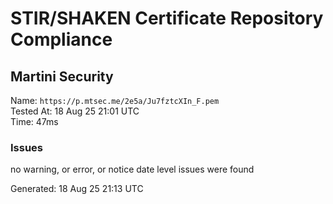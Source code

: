 # STIR/SHAKEN Certificate Repository Compliance

## Martini Security

Name: `https://p.mtsec.me/2e5a/Ju7fztcXIn_F.pem`\
Tested At: 18 Aug 25 21:01 UTC\
Time: 47ms

### Issues

no warning, or error, or notice date level issues were found

Generated: 18 Aug 25 21:13 UTC